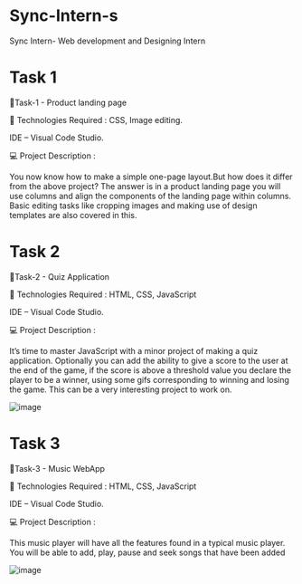 # Sync-Intern-s

Sync Intern- Web development and Designing Intern

#  Task 1

🔰Task-1 - Product landing page

🚀 Technologies Required :
CSS, Image editing.

IDE – Visual Code Studio. 

💻 Project Description :

You now know how to make a simple one-page layout.But how does it differ from the above project? The answer is in a product landing page you will use columns and align the components of the landing page within columns. Basic editing tasks like cropping images and making use of design templates are also covered in this.




#  Task 2

🔰Task-2 - Quiz Application

🚀 Technologies Required :
 HTML, CSS, JavaScript

IDE – Visual Code Studio. 

💻 Project Description :

It’s time to master JavaScript with a minor project of making a quiz application. 
Optionally you can add the ability to give a score to the user at the end of the game, if the score is above a threshold value you declare the player to be a winner, using some gifs corresponding to winning and losing the game. This can be a very interesting project to work on.

![image](https://user-images.githubusercontent.com/95160600/232265786-3b41fa25-dc62-49de-8c91-7cb847bfd8d4.png)


#  Task 3

🔰Task-3 - Music WebApp

🚀 Technologies Required :
 HTML, CSS, JavaScript

IDE – Visual Code Studio. 

💻 Project Description :

This music player will have all the features found in a typical music player. You will be able to add, play, pause and seek songs that have been added

![image](https://user-images.githubusercontent.com/95160600/233625119-41d8d16d-3201-4659-b86a-3dbeba9aa4bd.png)


